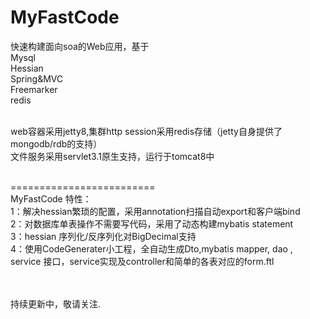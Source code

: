 MyFastCode
==========

快速构建面向soa的Web应用，基于<br>
Mysql<br>
Hessian<br>
Spring&amp;MVC<br>
Freemarker<br>
redis<br><br>

web容器采用jetty8,集群http session采用redis存储（jetty自身提供了mongodb/rdb的支持）<br>
文件服务采用servlet3.1原生支持，运行于tomcat8中<br><br>

=========================<br>
MyFastCode 特性：<br>
1：解决hessian繁琐的配置，采用annotation扫描自动export和客户端bind<br>
2：对数据库单表操作不需要写代码，采用了动态构建mybatis statement<br>
3：hessian 序列化/反序列化对BigDecimal支持<br>
4：使用CodeGenerater小工程，全自动生成Dto,mybatis mapper, dao , service 接口，service实现及controller和简单的各表对应的form.ftl<br><br><br>



持续更新中，敬请关注.
